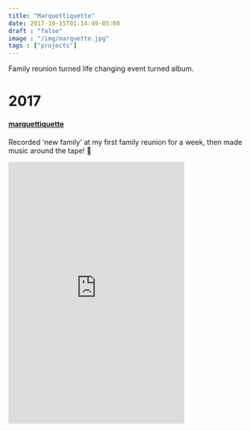 ```yaml
---
title: "Marquettiquette"
date: 2017-10-15T01:14:49-05:00
draft : "false"
image : "/img/marquette.jpg"
tags : ["projects"]
---
```


Family reunion turned life changing event turned album.

<!--more-->

<h1 id="2017">2017</h1>

<h4><a href="https://web.archive.org/web/20171217121701/https://michaelbetts.me/portfolio/work14/">marquettiquette</a></h4>

<p>Recorded &lsquo;new family&rsquo; at my first family reunion for a week, then made music around the tape! 💾</p>

<iframe style="border: 0; width: 350px; height: 520px;" src="https://bandcamp.com/EmbeddedPlayer/album=986767488/size=large/bgcol=ffffff/linkcol=0687f5/tracklist=false/transparent=true/" seamless><a href="https://michaelbetts.bandcamp.com/album/marquetteiquette-betts-family-reunion-album-side-a">Marquetteiquette - Betts Family Reunion Album Side A by Michael Betts</a></iframe>
